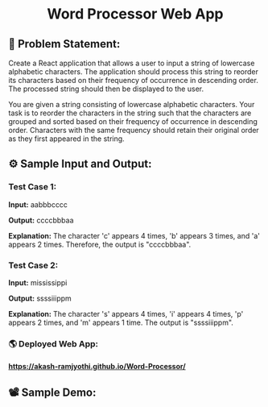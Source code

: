 <h1 align="center">Word Processor Web App</h1>

## 📜 Problem Statement:

Create a React application that allows a user to input a string of lowercase alphabetic characters. The application should process this string to reorder its characters based on their frequency of occurrence in descending order. The processed string should then be displayed to the user.

You are given a string consisting of lowercase alphabetic characters. Your task is to reorder the characters in the string such that the characters are grouped and sorted based on their frequency of occurrence in descending order. Characters with the same frequency should retain their original order as they first appeared in the string.

## ⚙️ Sample Input and Output:

### Test Case 1:

**Input:**
aabbbcccc

**Output:**
ccccbbbaa

**Explanation:**
The character 'c' appears 4 times, 'b' appears 3 times, and 'a' appears 2 times. Therefore, the output is "ccccbbbaa".

### Test Case 2:

**Input:**
mississippi

**Output:**
ssssiiippm

**Explanation:**
The character 's' appears 4 times, 'i' appears 4 times, 'p' appears 2 times, and 'm' appears 1 time. The output is "ssssiiippm".

### 🌎 Deployed Web App:
#### https://akash-ramjyothi.github.io/Word-Processor/

## 📽 Sample Demo:
